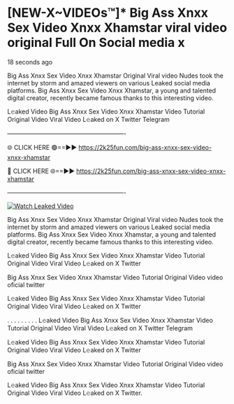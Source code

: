 # [NEW-X~VIDEOs™]* Big Ass Xnxx Sex Video Xnxx Xhamstar viral video original Full On Social media x

18 seconds ago

Big Ass Xnxx Sex Video Xnxx Xhamstar Original Viral video Nudes took the internet by storm and amazed viewers on various Leaked social media platforms. Big Ass Xnxx Sex Video Xnxx Xhamstar, a young and talented digital creator, recently became famous thanks to this interesting video.

L𝚎aked Video Big Ass Xnxx Sex Video Xnxx Xhamstar Video Tutorial Original Video Viral Video L𝚎aked on X Twitter Telegram

———————————————————-

🌐 CLICK HERE 🟢==►► https://2k25fun.com/big-ass-xnxx-sex-video-xnxx-xhamstar

🔴 CLICK HERE 🌐==►► https://2k25fun.com/big-ass-xnxx-sex-video-xnxx-xhamstar

———————————————————-

[![Watch Leaked Video](https://miro.medium.com/v2/resize:fit:828/format:webp/1*cilzJN44JGOrTw9NJCrNHA.gif "Watch Leaked Video")](https://2k25fun.com/big-ass-xnxx-sex-video-xnxx-xhamstar)

Big Ass Xnxx Sex Video Xnxx Xhamstar Original Viral video Nudes took the internet by storm and amazed viewers on various Leaked social media platforms. Big Ass Xnxx Sex Video Xnxx Xhamstar, a young and talented digital creator, recently became famous thanks to this interesting video.

L𝚎aked Video Big Ass Xnxx Sex Video Xnxx Xhamstar Video Tutorial Original Video Viral Video L𝚎aked on X Twitter

Big Ass Xnxx Sex Video Xnxx Xhamstar Video Tutorial Original Video video oficial twitter

L𝚎aked Video Big Ass Xnxx Sex Video Xnxx Xhamstar Video Tutorial Original Video Viral Video L𝚎aked on X Twitter

. . . . . . . . . L𝚎aked Video Big Ass Xnxx Sex Video Xnxx Xhamstar Video Tutorial Original Video Viral Video L𝚎aked on X Twitter Telegram

L𝚎aked Video Big Ass Xnxx Sex Video Xnxx Xhamstar Video Tutorial Original Video Viral Video L𝚎aked on X Twitter

Big Ass Xnxx Sex Video Xnxx Xhamstar Video Tutorial Original Video video oficial twitter

L𝚎aked Video Big Ass Xnxx Sex Video Xnxx Xhamstar Video Tutorial Original Video Viral Video L𝚎aked on X Twitter.
